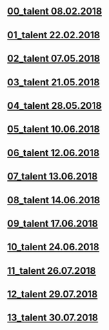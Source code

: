 ## [00_talent 08.02.2018](00_talent%2008.02.2018)

## [01_talent 22.02.2018](01_talent%2022.02.2018)

## [02_talent 07.05.2018](02_talent%2007.05.2018)

## [03_talent 21.05.2018](03_talent%2021.05.2018)

## [04_talent 28.05.2018](04_talent%2028.05.2018)

## [05_talent 10.06.2018](05_talent%2010.06.2018)

## [06_talent 12.06.2018](06_talent%2012.06.2018)

## [07_talent 13.06.2018](07_talent%2013.06.2018)

## [08_talent 14.06.2018](08_talent%2014.06.2018)

## [09_talent 17.06.2018](09_talent%2017.06.2018)

## [10_talent 24.06.2018](10_talent%2024.06.2018)

## [11_talent 26.07.2018](11_talent%2026.07.2018)

## [12_talent 29.07.2018](11_talent%2029.07.2018)

## [13_talent 30.07.2018](11_talent%2030.07.2018)
